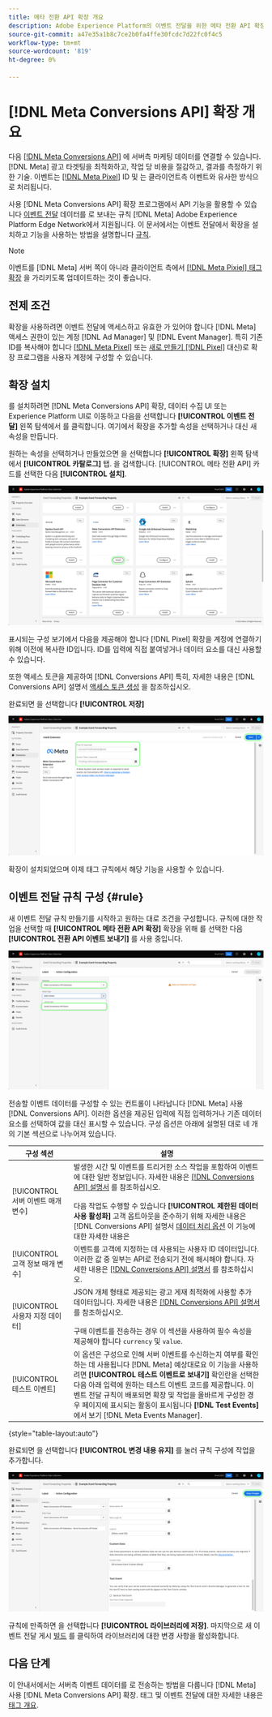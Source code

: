 ```yaml
---
title: 메타 전환 API 확장 개요
description: Adobe Experience Platform의 이벤트 전달을 위한 메타 전환 API 확장에 대해 알아봅니다.
source-git-commit: a47e35a1b8c7ce2b0fa4ffe30fcdc7d22fc0f4c5
workflow-type: tm+mt
source-wordcount: '819'
ht-degree: 0%

---
```


# [!DNL Meta Conversions API] 확장 개요

다음 [[!DNL Meta Conversions API]](https://developers.facebook.com/docs/marketing-api/conversions-api/) 에 서버측 마케팅 데이터를 연결할 수 있습니다. [!DNL Meta] 광고 타겟팅을 최적화하고, 작업 당 비용을 절감하고, 결과를 측정하기 위한 기술. 이벤트는 [[!DNL Meta Pixel]](https://developers.facebook.com/docs/meta-pixel/) ID 및 는 클라이언트측 이벤트와 유사한 방식으로 처리됩니다.

사용 [!DNL Meta Conversions API] 확장 프로그램에서 API 기능을 활용할 수 있습니다 [이벤트 전달](../../../ui/event-forwarding/overview.md) 데이터를 로 보내는 규칙 [!DNL Meta] Adobe Experience Platform Edge Network에서 지원됩니다. 이 문서에서는 이벤트 전달에서 확장을 설치하고 기능을 사용하는 방법을 설명합니다 [규칙](../../../ui/managing-resources/rules.md).

>[!NOTE]
>
>이벤트를 [!DNL Meta] 서버 쪽이 아니라 클라이언트 측에서 [[!DNL Meta Pixiel] 태그 확장](../../client/meta/overview.md) 을 가리키도록 업데이트하는 것이 좋습니다.

## 전제 조건

확장을 사용하려면 이벤트 전달에 액세스하고 유효한 가 있어야 합니다 [!DNL Meta] 액세스 권한이 있는 계정 [!DNL Ad Manager] 및 [!DNL Event Manager]. 특히 기존 ID를 복사해야 합니다 [[!DNL Meta Pixel]](https://www.facebook.com/business/help/952192354843755?id=1205376682832142) 또는 [새로 만들기 [!DNL Pixel]](https://www.facebook.com/business/help/952192354843755) 대신)로 확장 프로그램을 사용자 계정에 구성할 수 있습니다.

## 확장 설치

를 설치하려면 [!DNL Meta Conversions API] 확장, 데이터 수집 UI 또는 Experience Platform UI로 이동하고 다음을 선택합니다 **[!UICONTROL 이벤트 전달]** 왼쪽 탐색에서 를 클릭합니다. 여기에서 확장을 추가할 속성을 선택하거나 대신 새 속성을 만듭니다.

원하는 속성을 선택하거나 만들었으면 을 선택합니다 **[!UICONTROL 확장]** 왼쪽 탐색에서 **[!UICONTROL 카탈로그]** 탭. 을 검색합니다. [!UICONTROL 메타 전환 API] 카드를 선택한 다음 **[!UICONTROL 설치]**.

![다음 [!UICONTROL 설치] 버튼 선택 중 [!UICONTROL 메타 전환 API] 확장)을 클릭하여 제품에서 사용할 수 있습니다.](../../../images/extensions/server/meta/install.png)

표시되는 구성 보기에서 다음을 제공해야 합니다 [!DNL Pixel] 확장을 계정에 연결하기 위해 이전에 복사한 ID입니다. ID를 입력에 직접 붙여넣거나 데이터 요소를 대신 사용할 수 있습니다.

또한 액세스 토큰을 제공하여 [!DNL Conversions API] 특히, 자세한 내용은 [!DNL Conversions API] 설명서 [액세스 토큰 생성](https://developers.facebook.com/docs/marketing-api/conversions-api/get-started#access-token) 을 참조하십시오.

완료되면 을 선택합니다 **[!UICONTROL 저장]**

![다음 [!DNL Pixel] 확장 구성 보기에서 데이터 요소로 제공된 ID입니다.](../../../images/extensions/server/meta/configure.png)

확장이 설치되었으며 이제 태그 규칙에서 해당 기능을 사용할 수 있습니다.

## 이벤트 전달 규칙 구성 {#rule}

새 이벤트 전달 규칙 만들기를 시작하고 원하는 대로 조건을 구성합니다. 규칙에 대한 작업을 선택할 때 **[!UICONTROL 메타 전환 API 확장]** 확장을 위해 를 선택한 다음 **[!UICONTROL 전환 API 이벤트 보내기]** 를 사용 중입니다.

![다음 [!UICONTROL 페이지 보기 보내기] 데이터 수집 UI에서 규칙에 대해 선택되는 작업 유형입니다.](../../../images/extensions/server/meta/select-action.png)

전송할 이벤트 데이터를 구성할 수 있는 컨트롤이 나타납니다 [!DNL Meta] 사용 [!DNL Conversions API]. 이러한 옵션을 제공된 입력에 직접 입력하거나 기존 데이터 요소를 선택하여 값을 대신 표시할 수 있습니다. 구성 옵션은 아래에 설명된 대로 네 개의 기본 섹션으로 나누어져 있습니다.

| 구성 섹션 | 설명 |
| --- | --- |
| [!UICONTROL 서버 이벤트 매개 변수] | 발생한 시간 및 이벤트를 트리거한 소스 작업을 포함하여 이벤트에 대한 일반 정보입니다. 자세한 내용은 [[!DNL Conversions API] 설명서](https://developers.facebook.com/docs/marketing-api/conversions-api/parameters/server-event) 를 참조하십시오.<br><br>다음 작업도 수행할 수 있습니다 **[!UICONTROL 제한된 데이터 사용 활성화]** 고객 옵트아웃을 준수하기 위해 자세한 내용은 [!DNL Conversions API] 설명서 [데이터 처리 옵션](https://developers.facebook.com/docs/marketing-apis/data-processing-options/) 이 기능에 대한 자세한 내용은 |
| [!UICONTROL 고객 정보 매개 변수] | 이벤트를 고객에 지정하는 데 사용되는 사용자 ID 데이터입니다. 이러한 값 중 일부는 API로 전송되기 전에 해시해야 합니다. 자세한 내용은 [[!DNL Conversions API] 설명서](https://developers.facebook.com/docs/marketing-api/conversions-api/parameters/customer-information-parameters) 를 참조하십시오. |
| [!UICONTROL 사용자 지정 데이터] | JSON 개체 형태로 제공되는 광고 게재 최적화에 사용할 추가 데이터입니다. 자세한 내용은 [[!DNL Conversions API] 설명서](https://developers.facebook.com/docs/marketing-api/conversions-api/parameters/custom-data) 를 참조하십시오.<br><br>구매 이벤트를 전송하는 경우 이 섹션을 사용하여 필수 속성을 제공해야 합니다 `currency` 및 `value`. |
| [!UICONTROL 테스트 이벤트] | 이 옵션은 구성으로 인해 서버 이벤트를 수신하는지 여부를 확인하는 데 사용됩니다 [!DNL Meta] 예상대로요 이 기능을 사용하려면 **[!UICONTROL 테스트 이벤트로 보내기]** 확인란을 선택한 다음 아래 입력에 원하는 테스트 이벤트 코드를 제공합니다. 이벤트 전달 규칙이 배포되면 확장 및 작업을 올바르게 구성한 경우 페이지에 표시되는 활동이 표시됩니다 **[!DNL Test Events]** 에서 보기 [!DNL Meta Events Manager]. |

{style=&quot;table-layout:auto&quot;}

완료되면 을 선택합니다 **[!UICONTROL 변경 내용 유지]** 를 눌러 규칙 구성에 작업을 추가합니다.

![[!UICONTROL 변경 내용 유지] 작업 구성에 대해 선택되고 있습니다.](../../../images/extensions/server/meta/keep-changes.png)

규칙에 만족하면 을 선택합니다 **[!UICONTROL 라이브러리에 저장]**. 마지막으로 새 이벤트 전달 게시 [빌드](../../../ui/publishing/builds.md) 를 클릭하여 라이브러리에 대한 변경 사항을 활성화합니다.

## 다음 단계

이 안내서에서는 서버측 이벤트 데이터를 로 전송하는 방법을 다룹니다 [!DNL Meta] 사용 [!DNL Meta Conversions API] 확장. 태그 및 이벤트 전달에 대한 자세한 내용은 [태그 개요](../../../home.md).
